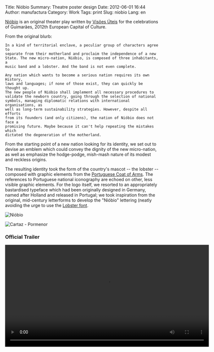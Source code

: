 Title: Nióbio
Summary: Theatre poster design
Date: 2012-06-01 16:44
Author: manufactura
Category: Work
Tags: print
Slug: niobio
Lang: en

[Nióbio](http://www.visoesuteis.pt/en/works/item/610-ni%C3%B3bio) is an
original theater play written by [Visões Úteis](http://visoesuteis.pt "Visões
Úteis") for the celebrations of Guimarães, 2012th European Capital of Culture.

From the original blurb:

    In a kind of territorial enclave, a peculiar group of characters agree to
    separate from their motherland and proclaim the independence of a new
    State. The new micro-nation, Nióbio, is composed of three inhabitants, a
    music band and a lobster. And the band is not even complete.

    Any nation which wants to become a serious nation requires its own History,
    laws and languages; if none of those exist, they can quickly be thought up.
    The new people of Nióbio shall implement all necessary procedures to
    validate the newborn country, going through the selection of national
    symbols, managing diplomatic relations with international organisations, as
    well as long-term sustainability strategies. However, despite all efforts
    from its founders (and only citizens), the nation of Nióbio does not face a
    promising future. Maybe because it can't help repeating the mistakes which
    dictated the degeneration of the motherland.

From the starting point of a new nation looking for its identity, we set out to
devise an emblem which could convey the dignity of the new micro-nation, as
well as emphasize the hodge-podge, mish-mash nature of its modest and reckless
origins.

The resulting identity took the form of the country's mascot -- the lobster --
composed with graphic elements from the [Portuguese Coat of
Arms](http://en.wikipedia.org/wiki/Coat_of_arms_of_Portugal). The references to
Portuguese national iconography are echoed on other, less visible graphic
elements. For the logo itself, we resorted to an appropriately bastardised
typeface which had been originally designed in Germany, named after Holland and
released in Portugal; we took inspiration from the original, mid-century
letterforms to develop the "Nióbio" lettering (neatly avoiding the urge to use
the [Lobster font](http://www.impallari.com/lobster).

![Nióbio](http://media.manufacturaindependente.org/niobio-postal.png "Nióbio")  

![Cartaz - Pormenor](http://media.manufacturaindependente.org/niobio-pormenor-1.jpg "Cartaz - Pormenor")  

### Official Trailer

<video src="http://media.manufacturaindependente.org/trailer-niobio.webm" width="667" controls>
  Your browser does not support embedded HTML5 video.
</video>


